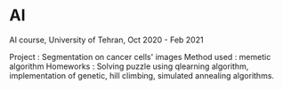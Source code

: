 # AI
 AI course, University of Tehran,  Oct 2020 - Feb 2021
 
 Project : Segmentation on cancer cells' images
 Method used : memetic algorithm
 Homeworks : Solving puzzle using qlearning algorithm, implementation of genetic, hill climbing, simulated annealing algorithms.

